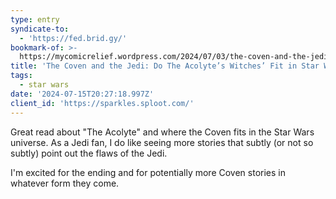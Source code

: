 ```yaml
---
type: entry
syndicate-to:
  - 'https://fed.brid.gy/'
bookmark-of: >-
  https://mycomicrelief.wordpress.com/2024/07/03/the-coven-and-the-jedi-do-the-acolytes-witches-fit-in-star-wars/
title: 'The Coven and the Jedi: Do The Acolyte’s Witches’ Fit in Star Wars?'
tags:
  - star wars
date: '2024-07-15T20:27:18.997Z'
client_id: 'https://sparkles.sploot.com/'
---
```

Great read about "The Acolyte" and where the Coven fits in the Star Wars universe. As a Jedi fan, I do like seeing more stories that subtly (or not so subtly) point out the flaws of the Jedi.

I'm excited for the ending and for potentially more Coven stories in whatever form they come.

